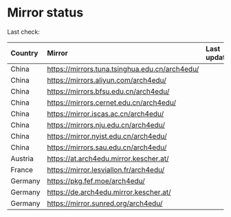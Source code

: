 <script src="./time.js"></script>
# Mirror status
Last check: <script type="text/javascript">localize(1703600153.325072);</script>

|Country|Mirror|Last update|
|:------|:-----|:----------|
|China|https://mirrors.tuna.tsinghua.edu.cn/arch4edu/|<script type="text/javascript">localize(1703572379);</script>|
|China|https://mirrors.aliyun.com/arch4edu/|<script type="text/javascript">localize(1703572379);</script>|
|China|https://mirrors.bfsu.edu.cn/arch4edu/|<script type="text/javascript">localize(1703572379);</script>|
|China|https://mirrors.cernet.edu.cn/arch4edu/|<script type="text/javascript">localize(1703572379);</script>|
|China|https://mirror.iscas.ac.cn/arch4edu/|<script type="text/javascript">localize(1703572379);</script>|
|China|https://mirrors.nju.edu.cn/arch4edu/|<script type="text/javascript">localize(1703486037);</script>|
|China|https://mirror.nyist.edu.cn/arch4edu/|<script type="text/javascript">localize(1703572379);</script>|
|China|https://mirrors.sau.edu.cn/arch4edu/|<script type="text/javascript">localize(1703572379);</script>|
|Austria|https://at.arch4edu.mirror.kescher.at/|<script type="text/javascript">localize(1703572379);</script>|
|France|https://mirror.lesviallon.fr/arch4edu/|<script type="text/javascript">localize(1703572379);</script>|
|Germany|https://pkg.fef.moe/arch4edu/|<script type="text/javascript">localize(1703572379);</script>|
|Germany|https://de.arch4edu.mirror.kescher.at/|<script type="text/javascript">localize(1703572379);</script>|
|Germany|https://mirror.sunred.org/arch4edu/|<script type="text/javascript">localize(1703572379);</script>|

<script src="./tablefilter/tablefilter.js"></script>
<script src="./table.js"></script>